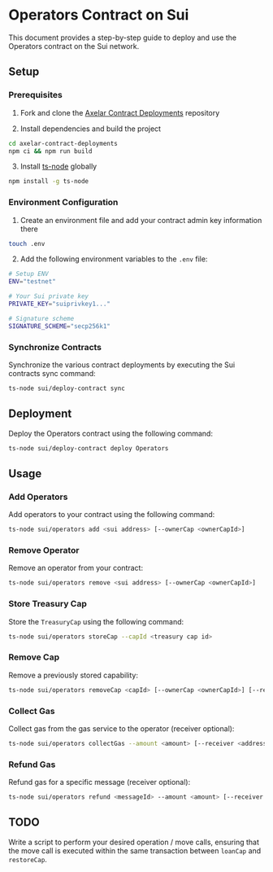 # Operators Contract on Sui

This document provides a step-by-step guide to deploy and use the Operators contract on the Sui network.

## Setup

### Prerequisites

1. Fork and clone the [Axelar Contract Deployments](https://github.com/axelarnetwork/axelar-contract-deployments) repository

2. Install dependencies and build the project

```bash
cd axelar-contract-deployments
npm ci && npm run build
```

3. Install [ts-node](https://www.npmjs.com/package/ts-node) globally

```bash
npm install -g ts-node
```

### Environment Configuration

1. Create an environment file and add your contract admin key information there

```bash
touch .env
```

2. Add the following environment variables to the `.env` file:

```bash
# Setup ENV
ENV="testnet"

# Your Sui private key
PRIVATE_KEY="suiprivkey1..."

# Signature scheme
SIGNATURE_SCHEME="secp256k1"
```

### Synchronize Contracts

Synchronize the various contract deployments by executing the Sui contracts sync command:

```bash
ts-node sui/deploy-contract sync
```

## Deployment

Deploy the Operators contract using the following command:

```bash
ts-node sui/deploy-contract deploy Operators
```

## Usage

### Add Operators

Add operators to your contract using the following command:

```bash
ts-node sui/operators add <sui address> [--ownerCap <ownerCapId>]
```

### Remove Operator

Remove an operator from your contract:

```bash
ts-node sui/operators remove <sui address> [--ownerCap <ownerCapId>]
```

### Store Treasury Cap

Store the `TreasuryCap` using the following command:

```bash
ts-node sui/operators storeCap --capId <treasury cap id>
```

### Remove Cap

Remove a previously stored capability:

```bash
ts-node sui/operators removeCap <capId> [--ownerCap <ownerCapId>] [--receiver <address>]
```

### Collect Gas

Collect gas from the gas service to the operator (receiver optional):

```bash
ts-node sui/operators collectGas --amount <amount> [--receiver <address>]
```

### Refund Gas

Refund gas for a specific message (receiver optional):

```bash
ts-node sui/operators refund <messageId> --amount <amount> [--receiver <address>]
```

## TODO

Write a script to perform your desired operation / move calls, ensuring that the move call is executed within the same transaction between `loanCap` and `restoreCap`. 

